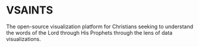 # VSAINTS
The open-source visualization platform for Christians seeking to understand the words of the Lord through His Prophets through the lens of data visualizations.
